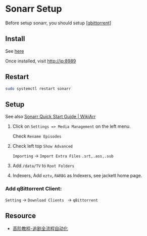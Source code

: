 # Sonarr Setup

Before setup sonarr, you should setup [[qbittorrent]]

## Install

See [here](https://sonarr.tv/#downloads-v3-linux)

Once installed, visit <http://ip:8989>

## Restart

```bash
sudo systemctl restart sonarr
```

## Setup

See also [Sonarr Quick Start Guide | WikiArr](https://wiki.servarr.com/sonarr/quick-start-guide)

1. Click on `Settings => Media Management` on the left menu.

   Check `Rename Episodes`

2. Check left top `Show Advanced`

   `Importing` -> `Import Extra Files` `.srt,.ass,.sub`

3. Add `/data/TV` to `Root Folders`

4. Indexers, Add `eztv`, `RARBG` as Indexers, see jackett home page.

### Add qBittorrent Client:

`Setting` -> `Download Clients ` -> `qBittorrent`

## Resource

- [高阶教程-追剧全流程自动化](https://sleele.com/2020/03/16/高阶教程-追剧全流程自动化/)

[//begin]: # "Autogenerated link references for markdown compatibility"
[qbittorrent]: ../server/qbittorrent.md "Debian install qBittorrent with Jackett"
[//end]: # "Autogenerated link references"
